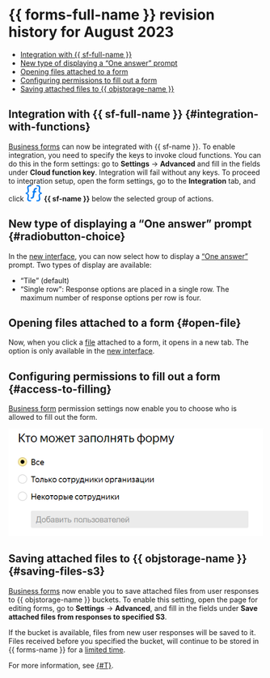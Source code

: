 # {{ forms-full-name }} revision history for August 2023

* [Integration with {{ sf-full-name }}](#integration-with-functions)
* [New type of displaying a <q>One answer</q> prompt](#radiobutton-choice)
* [Opening files attached to a form](#open-file)
* [Configuring permissions to fill out a form](#access-to-filling)
* [Saving attached files to {{ objstorage-name }}](#saving-files-s3)


## Integration with {{ sf-full-name }} {#integration-with-functions}

[Business forms](../forms-for-org.md) can now be integrated with {{ sf-name }}. To enable integration, you need to specify the keys to invoke cloud functions. You can do this in the form settings: go to **Settings** → **Advanced** and fill in the fields under **Cloud function key**. Integration will fail without any keys. To proceed to integration setup, open the form settings, go to the **Integration** tab, and click ![](../../_assets/forms/svg/function.svg) **{{ sf-name }}** below the selected group of actions.


## New type of displaying a <q>One answer</q> prompt {#radiobutton-choice}

In the [new interface](2306.md), you can now select how to display a [<q>One answer</q>](../blocks-ref/radiobutton.md) prompt. Two types of display are available:

* <q>Tile</q> (default)
* <q>Single row</q>: Response options are placed in a single row. The maximum number of response options per row is four.

## Opening files attached to a form {#open-file}

Now, when you click a [file](../blocks-ref/file.md) attached to a form, it opens in a new tab. The option is only available in the [new interface](2306.md).

## Configuring permissions to fill out a form {#access-to-filling}

[Business form](../forms-for-org.md) permission settings now enable you to choose who is allowed to fill out the form.


![](../../_assets/forms/b2b-access-to-filling.png)



## Saving attached files to {{ objstorage-name }} {#saving-files-s3}

[Business forms](../forms-for-org.md) now enable you to save attached files from user responses to {{ objstorage-name }} buckets. To enable this setting, open the page for editing forms, go to **Settings** → **Advanced**, and fill in the fields under **Save attached files from responses to specified S3**.

If the bucket is available, files from new user responses will be saved to it. Files received before you specified the bucket, will continue to be stored in {{ forms-name }} for a [limited time](../answers.md#files).

For more information, see [{#T}](../storage-for-attached-files.md#s3-ext).



